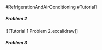 #RefrigerationAndAirConditioning #Tutorial1 
##### Problem 2
![[Tutorial 1 Problem 2.excalidraw]]

##### Problem 3
